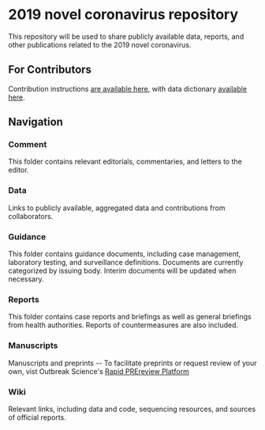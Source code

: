 # 2019 novel coronavirus repository
This repository will be used to share publicly available data, reports, and other publications related to the 2019 novel coronavirus. 

## For Contributors
Contribution instructions [are available here](https://github.com/midas-network/Wuhan-CoV/blob/master/how_to_contribute.md), with data dictionary [ available here](https://github.com/midas-network/Wuhan-CoV/blob/master/data_dictionary.md).

## Navigation
### Comment
This folder contains relevant editorials, commentaries, and letters to the editor.

### Data
Links to publicly available, aggregated data and contributions from collaborators.

### Guidance
This folder contains guidance documents, including case management, laboratory testing, and surveillance definitions. Documents are currently categorized by issuing body. Interim documents will be updated when necessary.

### Reports
This folder contains case reports and briefings as well as general briefings from health authorities. Reports of countermeasures are also included.

### Manuscripts
Manuscripts and preprints -- To facilitate preprints or request review of your own, vist Outbreak Science's [Rapid PREreview Platform](https://outbreaksci.prereview.org)

### Wiki
Relevant links, including data and code, sequencing resources, and sources of official reports.
